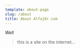 ```yaml
---
template: about-page
slug: /about
title: About Alfaj0r.com
---
```

*Well* 

> this is a site on the internet...